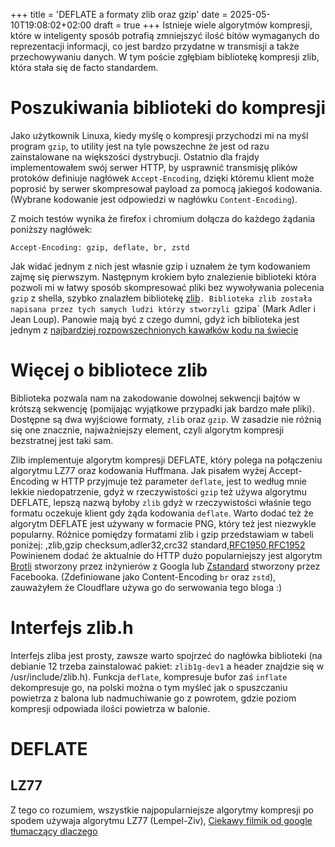 +++
title = 'DEFLATE a formaty zlib oraz gzip'
date = 2025-05-10T19:08:02+02:00
draft = true
+++
Istnieje wiele algorytmów kompresji, które w inteligenty sposób potrafią zmniejszyć ilość
bitów wymaganych do reprezentacji informacji, co jest bardzo przydatne w transmisji
a także przechowywaniu danych. W tym poście zgłębiam bibliotekę kompresji zlib, która
stała się de facto standardem.

# Poszukiwania biblioteki do kompresji
Jako użytkownik Linuxa, kiedy myślę o kompresji przychodzi mi na myśl program
`gzip`, to utility jest na tyle powszechne że jest od razu zainstalowane na
większości dystrybucji.  Ostatnio dla frajdy implementowałem swój serwer HTTP,
by usprawnić transmisję plików protoków definiuje nagłówek `Accept-Encoding`,
dzięki któremu klient może poprosić by serwer skompresował payload za pomocą
jakiegoś kodowania. (Wybrane kodowanie jest odpowiedzi w nagłówku
`Content-Encoding`).

Z moich testów wynika że firefox i chromium dołącza do każdego żądania poniższy nagłówek:
```
Accept-Encoding: gzip, deflate, br, zstd
```
Jak widać jednym z nich jest własnie gzip i uznałem że tym kodowaniem zajmę się
pierwszym. Następnym krokiem było znalezienie biblioteki która pozwoli mi w
łatwy sposób skompresować pliki bez wywoływania polecenia `gzip` z shella,
szybko znalazłem bibliotekę [zlib](https://zlib.net/)`. Biblioteka zlib została
napisana przez tych samych ludzi którzy stworzyli `gzipa` (Mark Adler i Jean
Loup). Panowie mają być z czego dumni, gdyż ich biblioteka jest jednym z
[najbardziej rozpowszechnionych kawałków kodu na
świecie](https://daniel.haxx.se/blog/2021/10/21/the-most-used-software-components-in-the-world/)

# Więcej o bibliotece zlib
Biblioteka pozwala nam na zakodowanie dowolnej sekwencji bajtów w krótszą
sekwencję (pomijając wyjątkowe przypadki jak bardzo małe pliki). Dostępne są
dwa wyjściowe formaty, `zlib` oraz `gzip`. W zasadzie nie różnią się one
znacznie, najważniejszy element, czyli algorytm kompresji bezstratnej jest taki
sam.

Zlib implementuje algorytm kompresji DEFLATE, który polega na połączeniu
algorytmu LZ77 oraz kodowania Huffmana. Jak pisałem wyżej Accept-Encoding
w HTTP przyjmuje też parameter `deflate`, jest to według mnie lekkie
niedopatrzenie, gdyż w rzeczywistości `gzip` też używa algorytmu DEFLATE,
lepszą nazwą byłoby `zlib` gdyż w rzeczywistości właśnie tego formatu
oczekuje klient gdy żąda kodowania `deflate`. Warto dodać też że algorytm
DEFLATE jest używany w formacie PNG, który też jest niezwykle popularny.
Różnice pomiędzy formatami zlib i gzip przedstawiam w tabeli poniżej:
,zlib,gzip
checksum,adler32,crc32
standard,[RFC1950](https://www.rfc-editor.org/rfc/rfc1950),[RFC1952](https://www.rfc-editor.org/rfc/rfc1952)
Powinienem dodać że aktualnie do HTTP dużo popularniejszy jest algorytm
[Brotli](https://github.com/google/brotli) stworzony przez inżynierów z Googla
lub [Zstandard](https://github.com/facebook/zstd) stworzony przez Facebooka. (Zdefiniowane jako Content-Encoding
`br` oraz `zstd`), zauważyłem że Cloudflare używa go do serwowania tego bloga :)

# Interfejs zlib.h
Interfejs zliba jest prosty, zawsze warto spojrzeć do nagłówka biblioteki (na
debianie 12 trzeba zainstalować pakiet: `zlib1g-dev1` a header znajdzie się w
/usr/include/zlib.h). Funkcja `deflate`, kompresuje bufor zaś `inflate`
dekompresuje go, na polski można o tym myśleć jak o spuszczaniu powietrza z
balona lub nadmuchiwanie go z powrotem, gdzie poziom kompresji odpowiada ilości
powietrza w balonie.

# DEFLATE
## LZ77
Z tego co rozumiem, wszystkie najpopularniejsze algorytmy kompresji po spodem
używaja algorytmu LZ77 (Lempel-Ziv), [Ciekawy filmik od google tłumaczący
dlaczego](https://www.youtube.com/watch?v=Jqc418tQDkg&t=3s)

